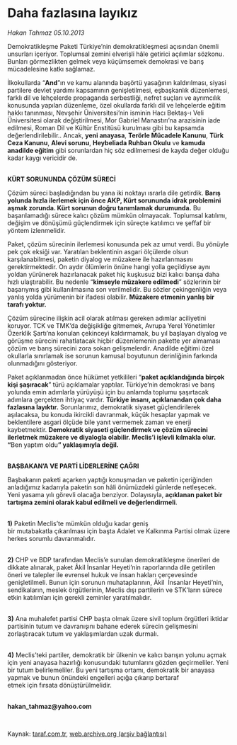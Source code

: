 # Daha fazlasına layıkız 

*Hakan Tahmaz 05.10.2013*

<div class="yazi"><p>Demokratikleşme Paketi Türkiye’nin demokratikleşmesi açısından önemli unsurları içeriyor. Toplumsal zemini elverişli hâle getirici açılımlar sözkonu. Bunları görmezlikten gelmek veya küçümsemek demokrasi ve barış mücadelesine katkı sağlamaz.</p>
<p>İlkokullarda “<b>And</b>”ın ve kamu alanında başörtü yasağının kaldırılması, siyasi partilere devlet yardımı kapsamının genişletilmesi, eşbaşkanlık düzenlemesi, farklı dil ve lehçelerde propaganda serbestliği, nefret suçları ve ayrımcılık konusunda yapılan düzenleme, özel okullarda farklı dil ve lehçelerde eğitim hakkı tanınması, Nevşehir Üniversitesi’nin isminin Hacı Bektaş-ı Veli Üniversitesi olarak değiştirilmesi, Mor Gabriel Manastırı’na arazisinin iade edilmesi, Roman Dil ve Kültür Enstitüsü kurulması gibi bu kapsamda değerlendirilebilir.. Ancak, <b>yeni anayasa</b>, <b>Terörle Mücadele Kanunu</b>, <b>Türk Ceza Kanunu</b>, <b>Alevi sorunu</b>, <b>Heybeliada Ruhban Okulu</b> ve <b>kamuda anadilde eğitim</b> gibi sorunlardan hiç söz edilmemesi de kayda değer olduğu kadar kaygı vericidir de.</p>
<p><b><br/>KÜRT SORUNUNDA ÇÖZÜM SÜRECİ</b></p>
<p>Çözüm süreci başladığından bu yana iki noktayı ısrarla dile getirdik. <b>Barış yolunda hızla ilerlemek için önce AKP, Kürt sorununda idrak problemini aşmak zorunda. Kürt sorunun doğru tanımlamak durumunda.</b> Bu başarılamadığı sürece kalıcı çözüm mümkün olmayacak. Toplumsal katılımı, değişim ve dönüşümü güçlendirmek için süreçte katılımcı ve şeffaf bir yöntem izlenmelidir.</p>
<p>Paket, çözüm sürecinin ilerlemesi konusunda pek az umut verdi. Bu yönüyle pek çok eksiği var. Yaratılan beklentinin asgari ölçülerde olsun karşılanabilmesi, paketin diyalog ve müzakere ile hazırlanmasını gerektirmektedir. On aydır ölümlerin önüne hangi yolla geçildiyse aynı yoldan yürünerek hazırlanacak paket hiç kuşkusuz bizi kalıcı barışa daha hızlı ulaştırabilir. Bu nedenle “<b>kimseyle müzakere edilmedi</b>” sözlerinin bir başarıymış gibi kullanılmasına son verilmelidir. Bu sözler çekingenliğin veya yanlış yolda yürümenin bir ifadesi olabilir. <b>Müzakere etmenin yanlış bir tarafı yoktur.</b> </p>
<p>Çözüm sürecine ilişkin acil olarak atılması gereken adımlar aciliyetini koruyor. TCK ve TMK’da değişikliğe gitmemek, Avrupa Yerel Yönetimler Özerklik Şartı’na konulan çekinceyi kaldırmamak, bu yıl başlayan diyalog ve görüşme sürecini rahatlatacak hiçbir düzenlemenin pakette yer almaması çözüm ve barış sürecini zora sokan gelişmelerdir. Anadilde eğitimi özel okullarla sınırlamak ise sorunun kamusal boyutunun derinliğinin farkında olunmadığını gösteriyor.</p>
<p>Paket açıklanmadan önce hükümet yetkilileri “<b>paket açıklandığında birçok kişi şaşıracak</b>” türü açıklamalar yaptılar. Türkiye’nin demokrasi ve barış yolunda emin adımlarla yürüyüşü için bu anlamda toplumu şaşırtacak adımlara gerçekten ihtiyaç vardır. <b>Türkiye insanı, açıklanandan çok daha fazlasına layıktır.</b> Sorunlarımız, demokratik siyaset güçlendirilerek aşılacaksa, bu konuda ikircikli davranmak, küçük hesaplar yapmak ve beklentilere asgari ölçüde bile yanıt vermemek zaman ve enerji kaybetmektir. <b>Demokratik siyaseti güçlendirmek ve çözüm sürecini ilerletmek müzakere ve diyalogla olabilir. Meclis’i işlevli kılmakla olur. “</b>Ben yaptım oldu<b>” yaklaşımıyla değil.</b></p>
<p><b><br/>BAŞBAKAN’A VE PARTİ LİDERLERİNE ÇAĞRI </b></p>
<p>Başbakanın paketi açarken yaptığı konuşmadan ve paketin içeriğinden anladığımız kadarıyla paketin son hâli önümüzdeki günlerde netleşecek. Yeni yasama yılı görevli olacağa benziyor. Dolayısıyla, <b>açıklanan paket bir tartışma zemini olarak kabul edilmeli ve değerlendirmeli</b>.</p>
<p><b><br/>1)</b> Paketin Meclis’te mümkün olduğu kadar geniş bir mutabakatla çıkarılması için başta Adalet ve Kalkınma Partisi olmak üzere herkes sorumlu davranmalıdır.</p>
<p><b><br/>2)</b> CHP ve BDP tarafından Meclis’e sunulan demokratikleşme önerileri de dikkate alınarak, paket Âkil İnsanlar Heyeti’nin raporlarında dile getirilen öneri ve talepler ile evrensel hukuk ve insan hakları çerçevesinde genişletilmeli. Bunun için sorunun muhataplarının, Âkil  İnsanlar Heyeti’nin, sendikaların, meslek örgütlerinin, Meclis dışı partilerin ve STK’ların sürece etkin katılımları için gerekli zeminler yaratılmalıdır.</p>
<p><b><br/>3)</b> Ana muhalefet partisi CHP başta olmak üzere sivil toplum örgütleri iktidar partisinin tutum ve davranışını bahane ederek sürecin gelişmesini zorlaştıracak tutum ve yaklaşımlardan uzak durmalı.</p>
<p><b><br/>4)</b> Meclis’teki partiler, demokratik bir ülkenin ve kalıcı barışın yolunu açmak için yeni anayasa hazırlığı konusundaki tutumlarını gözden geçirmeliler. Yeni bir tutum belirlemeliler. Bu yeni tartışma ortamı, demokratik bir anayasa yapmak ve bunun önündeki engelleri açığa çıkarıp bertaraf etmek için fırsata dönüştürülmelidir.</p><b>
<p><br/>hakan_tahmaz@yahoo.com</p>
<p></p></b> 
</div>

Kaynak: [taraf.com.tr](http://www.taraf.com.tr/hakan-tahmaz/makale-daha-fazlasina-layikiz.htm), [web.archive.org (arşiv bağlantısı)](http://web.archive.org/web/20131006011626/http://www.taraf.com.tr/hakan-tahmaz/makale-daha-fazlasina-layikiz.htm)
